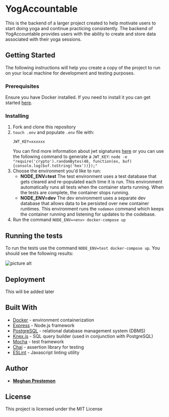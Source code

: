 # YogAccountable

This is the backend of a larger project created to help motivate users to start doing yoga and continue practicing consistently. The backend of YogAccountable provides users with the ability to create and store data associated with their yoga sessions.

## Getting Started

The following instructions will help you create a copy of the project to run on your local machine for development and testing purposes.

### Prerequisites

Ensure you have Docker installed. If you need to install it you can get started [here](https://www.docker.com/community-edition).

### Installing

1. Fork and clone this repository
2. `touch .env` and populate `.env` file with:
    ```
    JWT_KEY=xxxxxx
    ```
    You can find more information about jwt signatures [here](https://jwt.io/introduction/) or you can use the following command to generate a `JWT_KEY`: `node -e "require('crypto').randomBytes(48, function(ex, buf) {console.log(buf.toString('hex'))});"`
3. Choose the environment you'd like to run:
    * **NODE_ENV=test** The test environment uses a test database that gets cleared and re-populated each time it is run. This environment automatically runs all tests when the container starts running. When the tests are complete, the container stops running.
    * **NODE_ENV=dev** The dev environment uses a separate dev database that allows data to be persisted over new container runtimes. This environment runs the `nodemon` command which keeps the container running and listening for updates to the codebase.
4. Run the command `NODE_ENV=<env> docker-compose up`

## Running the tests

To run the tests use the command `NODE_ENV=test docker-compose up`. You should see the following results:

![picture alt](https://user-images.githubusercontent.com/24230076/29489862-56ca11bc-84df-11e7-9873-3343fd99e47a.png "test results in terminal")

## Deployment

This will be added later

## Built With

* [Docker](https://docs.docker.com/) - environment containerization
* [Express](https://expressjs.com/) - Node.js framework
* [PostgreSQL](https://www.postgresql.org/) - relational database management system (DBMS)
* [Knex.js](http://knexjs.org/) - SQL query builder (used in conjunction with PostgreSQL)
* [Mocha](https://mochajs.org/) - test framework
* [Chai](http://chaijs.com/) - assertion library for testing
* [ESLint](https://eslint.org/docs/rules/) - Javascript linting utility

## Author

* [**Meghan Prestemon**](https://github.com/meghanprestemon)

## License

This project is licensed under the MIT License
